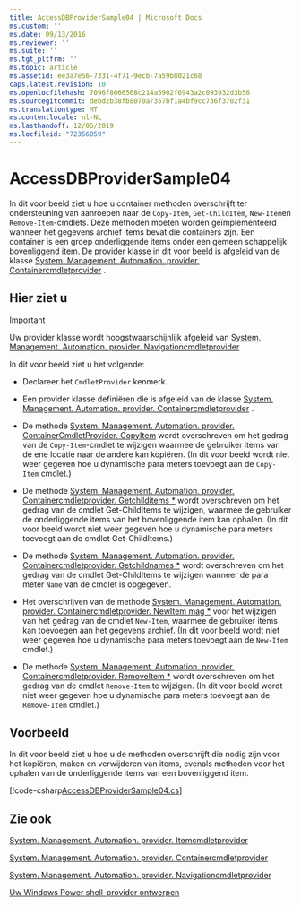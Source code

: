 ```yaml
---
title: AccessDBProviderSample04 | Microsoft Docs
ms.custom: ''
ms.date: 09/13/2016
ms.reviewer: ''
ms.suite: ''
ms.tgt_pltfrm: ''
ms.topic: article
ms.assetid: ee3a7e56-7331-4f71-9ecb-7a59b8021c68
caps.latest.revision: 10
ms.openlocfilehash: 7096f8066568c214a5902f6943a2c093932d3b56
ms.sourcegitcommit: debd2b38fb8070a7357bf1a4bf9cc736f3702f31
ms.translationtype: MT
ms.contentlocale: nl-NL
ms.lasthandoff: 12/05/2019
ms.locfileid: "72356859"
---
```

# <a name="accessdbprovidersample04"></a>AccessDBProviderSample04

In dit voor beeld ziet u hoe u container methoden overschrijft ter ondersteuning van aanroepen naar de `Copy-Item`, `Get-ChildItem`, `New-Item`en `Remove-Item`-cmdlets. Deze methoden moeten worden geïmplementeerd wanneer het gegevens archief items bevat die containers zijn. Een container is een groep onderliggende items onder een gemeen schappelijk bovenliggend item. De provider klasse in dit voor beeld is afgeleid van de klasse [System. Management. Automation. provider. Containercmdletprovider](/dotnet/api/System.Management.Automation.Provider.ContainerCmdletProvider) .

## <a name="demonstrates"></a>Hier ziet u

> [!IMPORTANT]
> Uw provider klasse wordt hoogstwaarschijnlijk afgeleid van [System. Management. Automation. provider. Navigationcmdletprovider](/dotnet/api/System.Management.Automation.Provider.NavigationCmdletProvider)

In dit voor beeld ziet u het volgende:

- Declareer het `CmdletProvider` kenmerk.

- Een provider klasse definiëren die is afgeleid van de klasse [System. Management. Automation. provider. Containercmdletprovider](/dotnet/api/System.Management.Automation.Provider.ContainerCmdletProvider) .

- De methode [System. Management. Automation. provider. ContainerCmdletProvider. CopyItem](/dotnet/api/System.Management.Automation.Provider.ContainerCmdletProvider.CopyItem) wordt overschreven om het gedrag van de `Copy-Item`-cmdlet te wijzigen waarmee de gebruiker items van de ene locatie naar de andere kan kopiëren. (In dit voor beeld wordt niet weer gegeven hoe u dynamische para meters toevoegt aan de `Copy-Item` cmdlet.)

- De methode [System. Management. Automation. provider. Containercmdletprovider. Getchilditems *](/dotnet/api/System.Management.Automation.Provider.ContainerCmdletProvider.GetChildItems) wordt overschreven om het gedrag van de cmdlet Get-ChildItems te wijzigen, waarmee de gebruiker de onderliggende items van het bovenliggende item kan ophalen. (In dit voor beeld wordt niet weer gegeven hoe u dynamische para meters toevoegt aan de cmdlet Get-ChildItems.)

- De methode [System. Management. Automation. provider. Containercmdletprovider. Getchildnames *](/dotnet/api/System.Management.Automation.Provider.ContainerCmdletProvider.GetChildNames) wordt overschreven om het gedrag van de cmdlet Get-ChildItems te wijzigen wanneer de para meter `Name` van de cmdlet is opgegeven.

- Het overschrijven van de methode [System. Management. Automation. provider. Containercmdletprovider. NewItem mag *](/dotnet/api/System.Management.Automation.Provider.ContainerCmdletProvider.NewItem) voor het wijzigen van het gedrag van de cmdlet `New-Item`, waarmee de gebruiker items kan toevoegen aan het gegevens archief. (In dit voor beeld wordt niet weer gegeven hoe u dynamische para meters toevoegt aan de `New-Item` cmdlet.)

- De methode [System. Management. Automation. provider. Containercmdletprovider. RemoveItem *](/dotnet/api/System.Management.Automation.Provider.ContainerCmdletProvider.RemoveItem) wordt overschreven om het gedrag van de cmdlet `Remove-Item` te wijzigen. (In dit voor beeld wordt niet weer gegeven hoe u dynamische para meters toevoegt aan de `Remove-Item` cmdlet.)

## <a name="example"></a>Voorbeeld

In dit voor beeld ziet u hoe u de methoden overschrijft die nodig zijn voor het kopiëren, maken en verwijderen van items, evenals methoden voor het ophalen van de onderliggende items van een bovenliggend item.

[!code-csharp[AccessDBProviderSample04.cs](../../../../powershell-sdk-samples/SDK-2.0/csharp/AccessDBProviderSample06/AccessDBProviderSample06.cs#L11-L1635 "AccessDBProviderSample04.cs")]

## <a name="see-also"></a>Zie ook

[System. Management. Automation. provider. Itemcmdletprovider](/dotnet/api/System.Management.Automation.Provider.ItemCmdletProvider)

[System. Management. Automation. provider. Containercmdletprovider](/dotnet/api/System.Management.Automation.Provider.ContainerCmdletProvider)

[System. Management. Automation. provider. Navigationcmdletprovider](/dotnet/api/System.Management.Automation.Provider.NavigationCmdletProvider)

[Uw Windows Power shell-provider ontwerpen](./provider-types.md)
